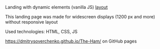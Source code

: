 Landing with dynamic elements (vanilla JS) [layout](https://www.figma.com/file/Do0TLndoEjGwuF9Ri7UHol/The_Ham_Steo-Project?node-id=1%3A2)

This landing page was made for widescreen displays (1200 px and more) without responsive layout

Used technologies: HTML, CSS, JS

https://dmitrysoverchenko.github.io/The-Ham/ on GitHub pages
